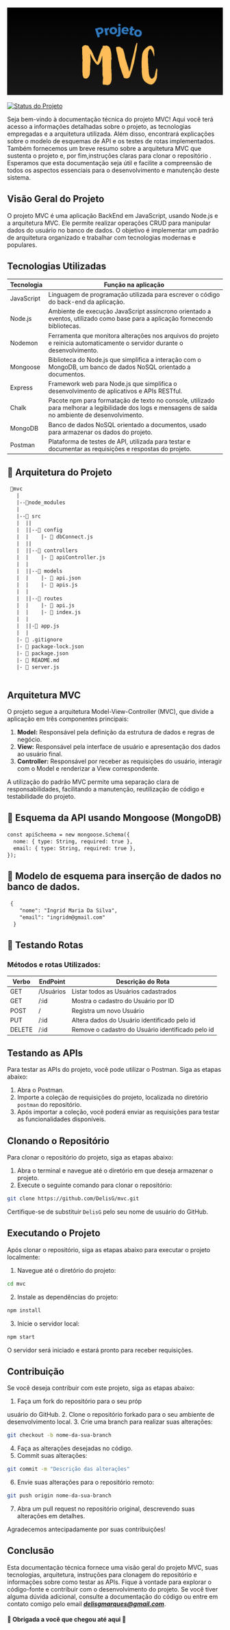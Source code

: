 ![](./biblioteca/logo1.png)

[![Status do Projeto](https://img.shields.io/badge/Status-Concluido-brightgreen?color=yellow)](#)

Seja bem-vindo à documentação técnica do projeto MVC! Aqui você terá acesso a informações detalhadas sobre o projeto, as tecnologias empregadas e a arquitetura utilizada. Além disso, encontrará explicações sobre o modelo de esquemas de API e os testes de rotas implementados. Também fornecemos  um breve resumo sobre a arquitetura MVC que sustenta o projeto e, por fim,instruções claras para clonar o repositório . Esperamos que esta documentação seja útil e facilite a compreensão de todos os aspectos essenciais para o desenvolvimento e manutenção deste sistema.

## Visão Geral do Projeto

O projeto MVC é uma aplicação BackEnd em JavaScript, usando Node.js e a arquitetura MVC. Ele permite realizar operações CRUD para manipular dados do usuário no banco de dados. O objetivo é implementar um padrão de arquitetura organizado e trabalhar com tecnologias modernas e populares.

## Tecnologias Utilizadas

| Tecnologia | Função na aplicação                                                                                                                                  |
| ---------- | ---------------------------------------------------------------------------------------------------------------------------------------------------- |
| JavaScript | Linguagem de programação utilizada para escrever o código do back-end da aplicação.                                                                  |
| Node.js    | Ambiente de execução JavaScript assíncrono orientado a eventos, utilizado como base para a aplicação fornecendo bibliotecas.                         |
| Nodemon    | Ferramenta que monitora alterações nos arquivos do projeto e reinicia automaticamente o servidor durante o desenvolvimento.                          |
| Mongoose   | Biblioteca do Node.js que simplifica a interação com o MongoDB, um banco de dados NoSQL orientado a documentos.                                      |
| Express    | Framework web para Node.js que simplifica o desenvolvimento de aplicativos e APIs RESTful.                                                           |
| Chalk      | Pacote npm para formatação de texto no console, utilizado para melhorar a legibilidade dos logs e mensagens de saída no ambiente de desenvolvimento. |
| MongoDB    | Banco de dados NoSQL orientado a documentos, usado para armazenar os dados do projeto.                                                               |
| Postman    | Plataforma de testes de API, utilizada para testar e documentar as requisições e respostas do projeto.                                               |

## 📁 Arquitetura do Projeto

```
 📁mvc
   |
   |--📁node_modules
   |
   |--📁 src
   |  ||
   |  ||--📁 config
   |  |    |- 📄 dbConnect.js
   |  ||
   |  ||--📁 controllers
   |  |    |- 📄 apiController.js
   |  |
   |  ||--📁 models
   |  |    |- 📄 api.json
   |  |    |- 📄 apis.js
   |  |
   |  ||--📁 routes
   |  |    |- 📄 api.js
   |  |    |- 📄 index.js
   |  |
   |  ||-📄 app.js
   |  |
   |- 📄 .gitignore
   |- 📄 package-lock.json
   |- 📄 package.json
   |- 📄 README.md
   |- 📄 server.js


```

## Arquitetura MVC

O projeto segue a arquitetura Model-View-Controller (MVC), que divide a aplicação em três componentes principais:

1. **Model:** Responsável pela definição da estrutura de dados e regras de negócio.
2. **View:** Responsável pela interface de usuário e apresentação dos dados ao usuário final.
3. **Controller:** Responsável por receber as requisições do usuário, interagir com o Model e renderizar a View correspondente.

A utilização do padrão MVC permite uma separação clara de responsabilidades, facilitando a manutenção, reutilização de código e testabilidade do projeto.

## :memo: Esquema da API usando Mongoose (MongoDB)

```
const apiScheema = new mongoose.Schema({
  nome: { type: String, required: true },
  email: { type: String, required: true },
});
```
## :memo: Modelo de esquema para inserção de dados no banco de dados.

```
 {
    "nome": "Ingrid Maria Da Silva",
    "email": "ingridm@gmail.com"
  }
```

## :rocket: Testando Rotas

 <h3> Métodos e rotas Utilizados:</h3>

| Verbo  | EndPoint  | Descrição do Rota                                 |
| ------ | --------- | ------------------------------------------------- |
| GET    | /Usuários | Listar todos as Usuários cadastrados              |
| GET    | /:id      | Mostra o cadastro do Usuário por ID               |
| POST   | /         | Registra um novo Usuário                          |
| PUT    | /:id      | Altera dados do Usuário identificado pelo id      |
| DELETE | /:id      | Remove o cadastro do Usuário identificado pelo id |

## Testando as APIs

Para testar as APIs do projeto, você pode utilizar o Postman. Siga as etapas abaixo:

1. Abra o Postman.
2. Importe a coleção de requisições do projeto, localizada no diretório `postman` do repositório.
3. Após importar a coleção, você poderá enviar as requisições para testar as funcionalidades disponíveis.

## Clonando o Repositório

Para clonar o repositório do projeto, siga as etapas abaixo:

1. Abra o terminal e navegue até o diretório em que deseja armazenar o projeto.
2. Execute o seguinte comando para clonar o repositório:

```bash
git clone https://github.com/DelisG/mvc.git
```

Certifique-se de substituir `DelisG` pelo seu nome de usuário do GitHub.

## Executando o Projeto

Após clonar o repositório, siga as etapas abaixo para executar o projeto localmente:

1. Navegue até o diretório do projeto:

```bash
cd mvc
```

2. Instale as dependências do projeto:

```bash
npm install
```

3. Inicie o servidor local:

```bash
npm start
```

O servidor será iniciado e estará pronto para receber requisições.

## Contribuição

Se você deseja contribuir com este projeto, siga as etapas abaixo:

1. Faça um fork do repositório para o seu próp

usuário do GitHub. 2. Clone o repositório forkado para o seu ambiente de desenvolvimento local. 3. Crie uma branch para realizar suas alterações:

```bash
git checkout -b nome-da-sua-branch
```

4. Faça as alterações desejadas no código.
5. Commit suas alterações:

```bash
git commit -m "Descrição das alterações"
```

6. Envie suas alterações para o repositório remoto:

```bash
git push origin nome-da-sua-branch
```

7. Abra um pull request no repositório original, descrevendo suas alterações em detalhes.

Agradecemos antecipadamente por suas contribuições!

## Conclusão

Esta documentação técnica fornece uma visão geral do projeto MVC, suas tecnologias, arquitetura, instruções para clonagem do repositório e informações sobre como testar as APIs. Fique à vontade para explorar o código-fonte e contribuir com o desenvolvimento do projeto. Se você tiver alguma dúvida adicional, consulte a documentação do código ou entre em contato comigo pelo email ***delisgmarques@gmail.com***.

#### :pink_heart: Obrigada a você que chegou até aqui :pink_heart:
